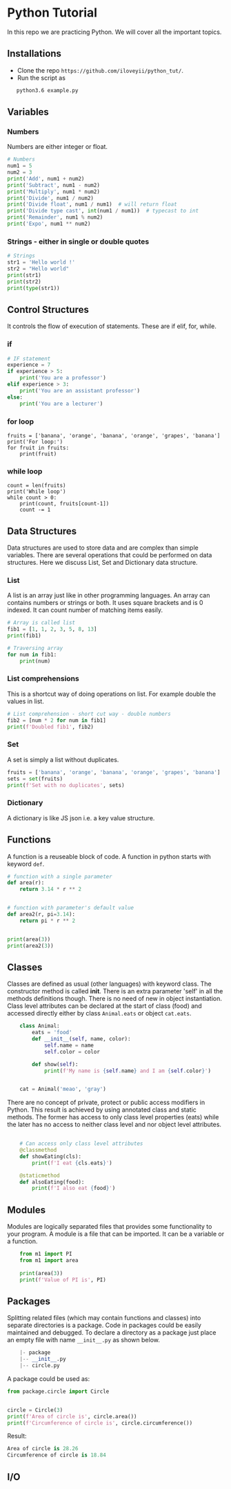Python Tutorial
=====================================

In this repo we are practicing Python. We will cover all the important topics.

## Installations
  * Clone the repo `https://github.com/iloveyii/python_tut/`.
  * Run the script as 
```bash
   python3.6 example.py
``` 
## Variables
### Numbers
Numbers are either integer or float. 
```python
# Numbers
num1 = 5
num2 = 3
print('Add', num1 + num2)
print('Subtract', num1 - num2)
print('Multiply', num1 * num2)
print('Divide', num1 / num2)
print('Divide float', num1 / num1)  # will return float
print('Divide type cast', int(num1 / num1))  # typecast to int
print('Remainder', num1 % num2)
print('Expo', num1 ** num2)
```
### Strings - either in single or double quotes
```python
# Strings
str1 = 'Hello world !'
str2 = "Hello world"
print(str1)
print(str2)
print(type(str1))

```

## Control Structures
It controls the flow of execution of statements. These are if elif, for, while.
### if
```python
# IF statement
experience = 7
if experience > 5:
    print('You are a professor')
elif experience > 3:
    print('You are an assistant professor')
else:
    print('You are a lecturer')
```

### for loop
```
fruits = ['banana', 'orange', 'banana', 'orange', 'grapes', 'banana']
print('For loop:')
for fruit in fruits:
    print(fruit)
```

### while loop
```
count = len(fruits)
print('While loop')
while count > 0:
    print(count, fruits[count-1])
    count -= 1
```

## Data Structures
Data structures are used to store data and are complex than simple variables. There are several operations that could
be performed on data structures. Here we discuss List, Set and Dictionary data structure.
### List 
A list is an array just like in other programming languages. An array can contains numbers or strings or both.
It uses square brackets and is 0 indexed. It can count number of matching items easily.
```python
# Array is called list
fib1 = [1, 1, 2, 3, 5, 8, 13]
print(fib1)

# Traversing array
for num in fib1:
    print(num)
```

### List comprehensions
This is a shortcut way of doing operations on list. For example double the values in list.
```python
# List comprehension - short cut way - double numbers
fib2 = [num * 2 for num in fib1]
print(f'Doubled fib1', fib2)
```


### Set
A set is simply a list without duplicates.
```python
fruits = ['banana', 'orange', 'banana', 'orange', 'grapes', 'banana']
sets = set(fruits)
print(f'Set with no duplicates', sets)
```
 
### Dictionary 
A dictionary is like JS json i.e. a key value structure.


  
  
  
## Functions
A function is a reuseable block of code. A function in python starts with keyword `def`.
```python
# function with a single parameter
def area(r):
    return 3.14 * r ** 2


# function with parameter's default value
def area2(r, pi=3.14):
    return pi * r ** 2


print(area(3))
print(area2(3))

```
## Classes
  Classes are defined as usual (other languages) with keyword class. The constructor method is called __init__. 
  There is an extra parameter 'self' in all the methods definitions though. There is no need of new in object instantiation.
  Class level attributes can be declared at the start of class (food) and accessed 
  directly either by class `Animal.eats` or object `cat.eats`.
```python
    class Animal:
        eats = 'food'
        def __init__(self, name, color):
            self.name = name
            self.color = color

        def show(self):
            print(f'My name is {self.name} and I am {self.color}')


    cat = Animal('meao', 'gray')

```

There are no concept of private, protect or public access modifiers in Python. This result 
is achieved by using annotated class and static methods. The former has access to only class
level properties (eats) while the later has no access to neither class level and nor object level
attributes.
```python
    
    # Can access only class level attributes
    @classmethod
    def showEating(cls):
        print(f'I eat {cls.eats}')

    @staticmethod
    def alsoEating(food):
        print(f'I also eat {food}')
```
   
## Modules
Modules are logically separated files that provides some functionality to your program.
A module is a file that can be imported. It can be a variable or a function.
```python
    from m1 import PI
    from m1 import area
    
    print(area(3))
    print(f'Value of PI is', PI)
```

## Packages
Splitting related files (which may contain functions and classes) into separate directories is a package.
Code in packages could be easily maintained and debugged.
To declare a directory as a package just place an empty file with name `__init__.py` as shown below.
```python
    |- package
    |-- __init__.py
    |-- circle.py
```
A package could be used as:
```python
from package.circle import Circle


circle = Circle(3)
print(f'Area of circle is', circle.area())
print(f'Circumference of circle is', circle.circumference())
```
Result:
```python
Area of circle is 28.26
Circumference of circle is 18.84
```


## I/O

